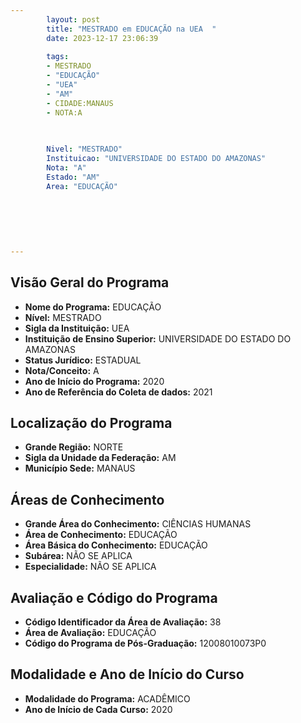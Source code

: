 ```yaml
---
        layout: post
        title: "MESTRADO em EDUCAÇÃO na UEA  "
        date: 2023-12-17 23:06:39
     
        tags:
        - MESTRADO
        - "EDUCAÇÃO"
        - "UEA"
        - "AM"
        - CIDADE:MANAUS
        - NOTA:A
        
       

        Nivel: "MESTRADO"
        Instituicao: "UNIVERSIDADE DO ESTADO DO AMAZONAS"
        Nota: "A"
        Estado: "AM"
        Area: "EDUCAÇÃO"
        
        
        
        
        
        
---
```

## Visão Geral do Programa
- **Nome do Programa:** EDUCAÇÃO
- **Nível:** MESTRADO
- **Sigla da Instituição:** UEA
- **Instituição de Ensino Superior:** UNIVERSIDADE DO ESTADO DO AMAZONAS
- **Status Jurídico:** ESTADUAL
- **Nota/Conceito:** A
- **Ano de Início do Programa:** 2020
- **Ano de Referência do Coleta de dados:** 2021

## Localização do Programa
- **Grande Região:** NORTE
- **Sigla da Unidade da Federação:** AM
- **Município Sede:** MANAUS

## Áreas de Conhecimento
- **Grande Área do Conhecimento:** CIÊNCIAS HUMANAS
- **Área de Conhecimento:** EDUCAÇÃO
- **Área Básica do Conhecimento:** EDUCAÇÃO
- **Subárea:** NÃO SE APLICA
- **Especialidade:** NÃO SE APLICA

## Avaliação e Código do Programa
- **Código Identificador da Área de Avaliação:** 38
- **Área de Avaliação:** EDUCAÇÃO
- **Código do Programa de Pós-Graduação:** 12008010073P0


## Modalidade e Ano de Início do Curso
- **Modalidade do Programa:** ACADÊMICO
- **Ano de Início de Cada Curso:** 2020
